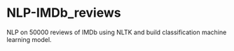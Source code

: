 # NLP-IMDb_reviews
NLP on 50000 reviews of IMDb using NLTK and build classification machine learning model.
